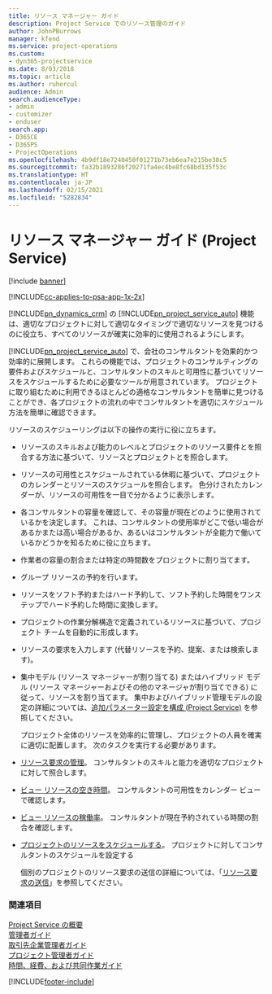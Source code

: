 ```yaml
---
title: リソース マネージャー ガイド
description: Project Service でのリソース管理のガイド
author: JohnPBurrows
manager: kfend
ms.service: project-operations
ms.custom:
- dyn365-projectservice
ms.date: 8/03/2018
ms.topic: article
ms.author: ruhercul
audience: Admin
search.audienceType:
- admin
- customizer
- enduser
search.app:
- D365CE
- D365PS
- ProjectOperations
ms.openlocfilehash: 4b9df18e7240450f01271b73eb6ea7e215be38c5
ms.sourcegitcommit: fa32b1893286f20271fa4ec4be8fc68bd135f53c
ms.translationtype: HT
ms.contentlocale: ja-JP
ms.lasthandoff: 02/15/2021
ms.locfileid: "5282834"
---
```

# <a name="resource-manager-guide-project-service"></a>リソース マネージャー ガイド (Project Service)

[!include [banner](../includes/psa-now-project-operations.md)]

[!INCLUDE[cc-applies-to-psa-app-1x-2x](../includes/cc-applies-to-psa-app-1x-2x.md)]

[!INCLUDE[pn_dynamics_crm](../includes/pn-dynamics-crm.md)] の [!INCLUDE[pn_project_service_auto](../includes/pn-project-service-auto.md)] 機能は、適切なプロジェクトに対して適切なタイミングで適切なリソースを見つけるのに役立ち、すべてのリソースが確実に効率的に使用されるようにします。  
  
 [!INCLUDE[pn_project_service_auto](../includes/pn-project-service-auto.md)] で、会社のコンサルタントを効果的かつ効率的に展開します。 これらの機能では、プロジェクトのコンサルティングの要件およびスケジュールと、コンサルタントのスキルと可用性に基づいてリソースをスケジュールするために必要なツールが用意されています。 プロジェクトに取り組むために利用できるほとんどの適格なコンサルタントを簡単に見つけることができ、各プロジェクトの流れの中でコンサルタントを適切にスケジュール方法を簡単に確認できます。  
  
 リソースのスケジューリングは以下の操作の実行に役に立ちます。  
  
- リソースのスキルおよび能力のレベルとプロジェクトのリソース要件とを照合する方法に基づいて、リソースとプロジェクトとを照合します。  
  
- リソースの可用性とスケジュールされている休暇に基づいて、プロジェクトのカレンダーとリソースのスケジュールを照合します。 色分けされたカレンダーが、リソースの可用性を一目で分かるように表示します。  
  
- 各コンサルタントの容量を確認して、その容量が現在どのように使用されているかを決定します。 これは、コンサルタントの使用率がどこで低い場合があるかまたは高い場合があるか、あるいはコンサルタントが全能力で働いているかどうかを知るために役に立ちます。  
  
- 作業者の容量の割合または特定の時間数をプロジェクトに割り当てます。  
  
- グループ リソースの予約を行います。  
  
- リソースをソフト予約またはハード予約して、ソフト予約した時間をワンステップでハード予約した時間に変換します。  
  
- プロジェクトの作業分解構造で定義されているリソースに基づいて、プロジェクト チームを自動的に形成します。  
  
- リソースの要求を入力します (代替リソースを予約、提案、または検索します)。  
  
- 集中モデル (リソース マネージャーが割り当てる) またはハイブリッド モデル (リソース マネージャーおよびその他のマネージャが割り当てできる) に従って、リソースを割り当てます。 集中およびハイブリッド管理モデルの設定の詳細については、[追加パラメーター設定を構成 (Project Service)](../psa/configure-additional-parameters-settings.md) を参照してください。  
  
  プロジェクト全体のリソースを効率的に管理し、プロジェクトの人員を確実に適切に配置します。 次のタスクを実行する必要があります。  
  
- [リソース要求の管理](../psa/manage-resource-requests.md)。 コンサルタントのスキルと能力を適切なプロジェクトに対して照合します。  
  
- [ビュー リソースの空き時間](../psa/view-resource-availability.md)。 コンサルタントの可用性をカレンダー ビューで確認します。  
  
- [ビュー リソースの稼働率](../psa/view-resource-utilization.md)。 コンサルタントが現在予約されている時間の割合を確認します。  
  
- [プロジェクトのリソースをスケジュールする](../psa/schedule-resources-project.md)。 プロジェクトに対してコンサルタントのスケジュールを設定する  
  
  個別のプロジェクトのリソース要求の送信の詳細については、「[リソース要求の送信](../psa/submit-resource-requests.md)」を参照してください。  
  
### <a name="see-also"></a>関連項目  
 [Project Service の概要](../psa/overview.md)   
 [管理者ガイド](../psa/admin-guide.md)   
 [取引先企業管理者ガイド](../psa/account-manager-guide.md)   
 [プロジェクト管理者ガイド](../psa/project-manager-guide.md)   
 [時間、経費、および共同作業ガイド](../psa/time-expense-collaboration-guide.md)


[!INCLUDE[footer-include](../includes/footer-banner.md)]